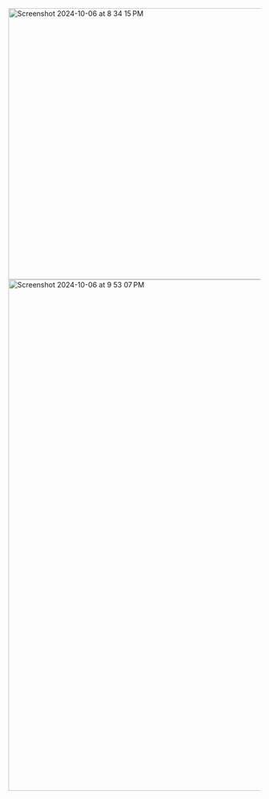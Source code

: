 <img width="542" alt="Screenshot 2024-10-06 at 8 34 15 PM" src="https://github.com/user-attachments/assets/f9f9f5ad-d784-4806-ab28-76c540ec9589">

<img width="1022" alt="Screenshot 2024-10-06 at 9 53 07 PM" src="https://github.com/user-attachments/assets/0d38c3ea-2459-4a17-8901-19b36c52259f">

